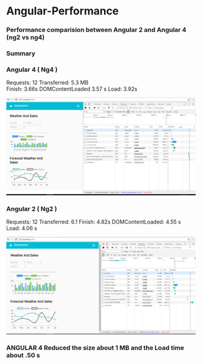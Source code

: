 # Angular-Performance
 


### Performance comparision between Angular 2 and Angular 4 (ng2 vs ng4)

### Summary


### Angular 4 ( Ng4 )
Requests: 12 
Transferred: 5.3 MB  
Finish: 3.66s
DOMContentLoaded 3.57 s
Load: 3.92s


![Alt text](/ng4_performance.PNG)

### Angular 2 ( Ng2 )

Requests: 12 
Transferred: 6.1 
Finish: 4.82s
DOMContentLoaded: 4.55 s
Load: 4.06 s

![Alt text](/ng2_performance.PNG)

### ANGULAR 4 Reduced the size about 1 MB and the Load time about .50 s
